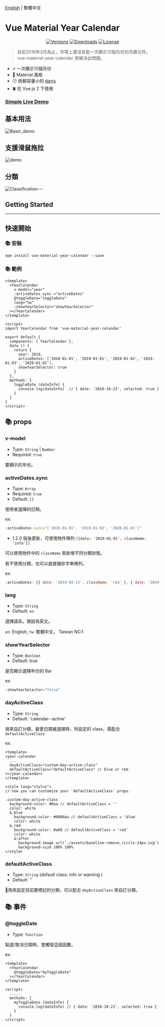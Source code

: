 [English](../README.md) | 繁體中文
# Vue Material Year Calendar
<p align="center">
<a href="https://www.npmjs.com/package/vue-material-year-calendar"><img src="https://img.shields.io/npm/v/vue-material-year-calendar.svg"  alt="Versions"></a> <a  href="https://www.npmjs.com/package/vue-material-year-calendar"><img  src="https://img.shields.io/npm/dm/vue-material-year-calendar.svg"  alt="Downloads"></a> <a  href="https://www.npmjs.com/package/vue-material-year-calendar"><img src="https://img.shields.io/npm/l/vue-material-year-calendar.svg"  alt="License"></a>
</p>  

> 目前2019年3月為止，市場上還沒有能一次顯示12個月份的月曆元件。 vue-material-year-calendar 來解決此問題。 

* 🔥 一次顯示12個月份
* 🌈 Material 風格
* 🕒 依賴容量小的 [dayjs](https://github.com/iamkun/dayjs)
* 🍀 在 Vue.js 2 下使用


### [Simple Live Demo](https://nono1526.github.io/vue-material-year-calendar)

## 基本用法  

![Basic_demo](https://media.giphy.com/media/LXQxkdBrhmVzOEMbQf/giphy.gif) 

## 支援滑鼠拖拉
![demo](https://media.giphy.com/media/BZkjvL89E4dDvUikAl/giphy.gif)  
## 分類
![Classification](https://i.imgur.com/3KB3RK7.png)---
## Getting Started
---
## 快速開始

### 📚 安裝

```console
npm install vue-material-year-calendar --save
```

### 📚 範例
```vue
<template>
  <YearCalendar
    v-model="year"
    :activeDates.sync ="activeDates"
    @toggleDate="toggleDate"
    lang="tw"
    :showYearSelector="showYearSelector"
  ></YearCalendar>
</template>

<script>
import YearCalendar from 'vue-material-year-calendar'

export default {
  components: { YearCalendar },
  data () {
    return {
      year: 2019,
      activeDates: ['2018-01-01', '2019-01-01', '2019-01-02', '2019-01-03', '2020-01-01'],
      showYearSelector: true
    }
  },
  methods: {
    toggleDate (dateInfo) {
      console.log(dateInfo)  // { date: '2010-10-23', selected: true }
    }
  }
}
</script>

```


## 📚 props
### v-model
   * Type: `String` | `Number`
   * Required: `true`

要顯示的年份。

### activeDates.sync
   * Type: `Array`
   * Required: `true`
   * Default: `[]`

使用者選擇的日期。

ex: 
```javascript
:activeDates.sync="['2019-01-01', '2019-01-02', '2020-01-01']"
```
  * 1.2.0 版後更新，可使用物件陣列 `[{date: '2019-01-01', className: 'info'}]`

可以使用物件中的 `className` 來新增不同分類狀態。

若不使用分類，也可以直接儲存字串陣列。

ex:
```javascript
:activeDates: [{ date: '2019-03-13', className: 'red' }, { date: '2019-03-14', className: 'blue' }]
```


### lang
   * Type: `String`
   * Default: `en`

選擇語系。預設為英文。

`en`: English, `tw`: 繁體中文。 Taiwan NO.1

### showYearSelector 
   * Type: `Boolean`
   * Default: true

是否顯示選擇年份的 Bar

ex: 
```javascript
:showYearSelector="false"
```

### dayActiveClass
  * Type: `String`  
  * Default: 'calendar--active'  

用來自訂分類，變更日期被選擇時，所設定的 class，需配合 `defaultActiveClass`

ex:  

```vue
<template>
<year-calendar
  ...
  dayActiveClass="custom-day-active-class"
  defaultActiveClass="defaultActiveClass" // blue or red
></year-calendar>
</template>

<style lang="stylus">
// now you can customize your `defaultActiveClass` props.

.custom-day-active-class
  background-color: #0aa // defaultActiveClass = ''
  color: white
  &.blue
    background-color: #0000aa // defaultActiveClass = 'blue'
    color: white
  &.red
    background-color: #a00 // defaultActiveClass = 'red'
    color: white
    &:after
      background-image url('./assets/baseline-remove_circle-24px.svg')
      background-size 100% 100%
</style>
```

### defaultActiveClass

  * Type: `String` (default class: info or warning )
  * Default: ''

用來設定目前要標記的分類，可以配合 `dayActionClass` 來自訂分類。

## 📚 事件
### @toggleDate
   * Type: `function`

點選/取消日期時，會觸發這個函數。

ex: 

```vue
<template>
  <YearCalendar
    @toggleDate="myToggleDate"
  ></YearCalendar>
</template>

<script>
  .....
  methods: {
    myToggleDate (dateInfo) {
      console.log(dateInfo) // { date: '2010-10-23', selected: true }
    }
  }
</script>
```


